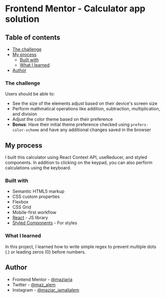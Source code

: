 # Frontend Mentor - Calculator app solution

## Table of contents

- [The challenge](#the-challenge)
- [My process](#my-process)
  - [Built with](#built-with)
  - [What I learned](#what-i-learned)
- [Author](#author)

### The challenge

Users should be able to:

- See the size of the elements adjust based on their device's screen size
- Perform mathmatical operations like addition, subtraction, multiplication, and division
- Adjust the color theme based on their preference
- **Bonus**: Have their initial theme preference checked using `prefers-color-scheme` and have any additional changes saved in the browser

## My process

I built this calculator using React Context API, useReducer, and styled components. In addition to clicking on the keypad, you can also perform calculations using the keyboard.

### Built with

- Semantic HTML5 markup
- CSS custom properties
- Flexbox
- CSS Grid
- Mobile-first workflow
- [React](https://reactjs.org/) - JS library
- [Styled Components](https://styled-components.com/) - For styles

### What I learned

In this project, I learned how to write simple regex to prevent multiple dots (.) or leading zeros (0) before numbers.

## Author

- Frontend Mentor - [@maziarja](https://www.frontendmentor.io/profile/maziarja)
- Twitter - [@maz_alem](https://x.com/maz_alem)
- Instagram - [@maziar_jamalialem](https://www.instagram.com/maziar_jamalialem)
